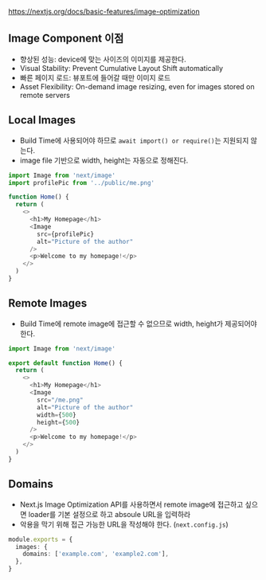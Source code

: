 https://nextjs.org/docs/basic-features/image-optimization

## Image Component 이점
- 향상된 성능: device에 맞는 사이즈의 이미지를 제공한다.
- Visual Stability: Prevent Cumulative Layout Shift automatically
- 빠른 페이지 로드: 뷰포트에 들어갈 때만 이미지 로드
- Asset Flexibility: On-demand image resizing, even for images stored on remote servers

## Local Images
- Build Time에 사용되어야 하므로 `await import() or require()`는 지원되지 않는다. 
- image file 기반으로 width, height는 자동으로 정해진다.
```typescript
import Image from 'next/image'
import profilePic from '../public/me.png'

function Home() {
  return (
    <>
      <h1>My Homepage</h1>
      <Image
        src={profilePic}
        alt="Picture of the author"
      />
      <p>Welcome to my homepage!</p>
    </>
  )
}
```

## Remote Images
- Build Time에 remote image에 접근할 수 없으므로 width, height가 제공되어야 한다.  
```typescript
import Image from 'next/image'

export default function Home() {
  return (
    <>
      <h1>My Homepage</h1>
      <Image
        src="/me.png"
        alt="Picture of the author"
        width={500}
        height={500}
      />
      <p>Welcome to my homepage!</p>
    </>
  )
}
```

## Domains
- Next.js Image Optimization API를 사용하면서 remote image에 접근하고 싶으면 loader를 기본 설정으로 하고 absoule URL을 입력하라
- 악용을 막기 위해 접근 가능한 URL을 작성해야 한다. (`next.config.js`)

```typescript
module.exports = {
  images: {
    domains: ['example.com', 'example2.com'],
  },
}
```